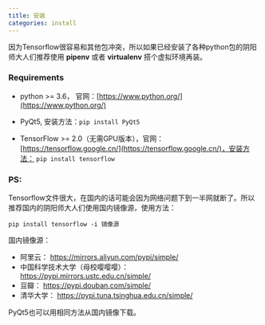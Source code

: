 ```yaml
---
title: 安装
categories: install
---
```

因为Tensorflow很容易和其他包冲突，所以如果已经安装了各种python包的阴阳师大人们推荐使用 **pipenv** 或者 **virtualenv** 搭个虚拟环境再装。

### Requirements
- python >= 3.6， 官网：[https://www.python.org/](https://www.python.org/)

- PyQt5, 安装方法：`pip install PyQt5`

- TensorFlow >= 2.0（无需GPU版本），官网：[https://tensorflow.google.cn/](https://tensorflow.google.cn/)，安装方法： `pip install tensorflow`

### PS:
Tensorflow文件很大，在国内的话可能会因为网络问题下到一半网就断了。所以推荐国内的阴阳师大人们使用国内镜像源，使用方法：

`pip install tensorflow -i 镜像源 `

国内镜像源：

- 阿里云： https://mirrors.aliyun.com/pypi/simple/
- 中国科学技术大学（母校嘤嘤嘤）： https://pypi.mirrors.ustc.edu.cn/simple/
- 豆瓣： https://pypi.douban.com/simple/
- 清华大学： https://pypi.tuna.tsinghua.edu.cn/simple/

PyQt5也可以用相同方法从国内镜像下载。